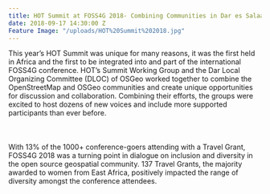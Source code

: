 ```yaml
---
title: HOT Summit at FOSS4G 2018- Combining Communities in Dar es Salaam
date: 2018-09-17 14:30:00 Z
Feature Image: "/uploads/HOT%20Summit%202018.jpg"
---
```


This year’s HOT Summit was unique for many reasons, it was the first held in Africa and the first to be integrated into and part of the international FOSS4G conference. HOT’s Summit Working Group and the Dar Local Organizing Committee (DLOC) of OSGeo worked together to combine the OpenStreetMap and OSGeo communities and create unique opportunities for discussion and collaboration. Combining their efforts, the groups were excited to host dozens of new voices and include more supported participants than ever before.\
\
\
\
With 13% of the 1000\+ conference-goers attending with a Travel Grant, FOSS4G 2018 was a turning point in dialogue on inclusion and diversity in the open source geospatial community. 137 Travel Grants, the majority awarded to women from East Africa, positively impacted the range of diversity amongst the conference attendees.